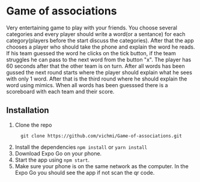 # Game of associations
Very entertaining game to play with your friends. You choose several categories and every player should write a word(or a sentance) for each category(players before the start discuss the categories). After that the app chooses a player who should take the phone and explain the word he reads. If his team guessed the word he clicks on the tick button, if the team struggles he can pass to the next word from the button "x". 
The player has 60 seconds after that the other team is on turn. After all words has been gussed the next round starts where the player should explain what he sees with only 1 word. After that is the third round where he should explain the word using mimics. When all words has been guesssed there is a scoreboard with each team and their score.

## Installation
1. Clone the repo
     ```
       git clone https://github.com/vichmi/Game-of-associations.git
     ```
3. Install the dependencies `npm install` or `yarn install`
4. Download Expo Go on your phone.
5. Start the app using `npm start`.
6. Make sure your phone is on the same network as the computer. In the Expo Go you should see the app if not scan the qr code. 

   
